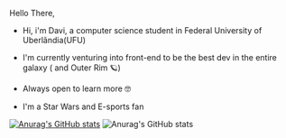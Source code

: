 Hello There,

- Hi, i'm Davi, a computer science student in Federal University of Uberlãndia(UFU)
- I'm currently venturing into front-end to be the best dev in the entire galaxy ( and Outer Rim 🪐)

- Always open to learn more 🤓

- I'm a Star Wars and E-sports fan

[![Anurag's GitHub stats](https://github-readme-stats.vercel.app/api?username=DaviLacerda)](https://github.com/anuraghazra/github-readme-stats)
![Anurag's GitHub stats](https://github-readme-stats.vercel.app/api?username=DaviLacerda&count_private=true)

